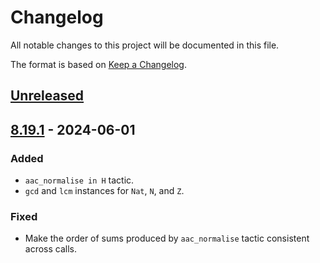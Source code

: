 # Changelog
All notable changes to this project will be documented in this file.

The format is based on [Keep a Changelog](https://keepachangelog.com/en/1.0.0/).

## [Unreleased]

## [8.19.1] - 2024-06-01

### Added

- `aac_normalise in H` tactic.
- `gcd` and `lcm` instances for `Nat`, `N`, and `Z`.

### Fixed

- Make the order of sums produced by `aac_normalise` tactic consistent across calls.

[Unreleased]: https://github.com/coq-community/aac-tactics/compare/v8.19.1...master
[8.19.1]: https://github.com/coq-community/aac-tactics/releases/tag/v8.19.1
